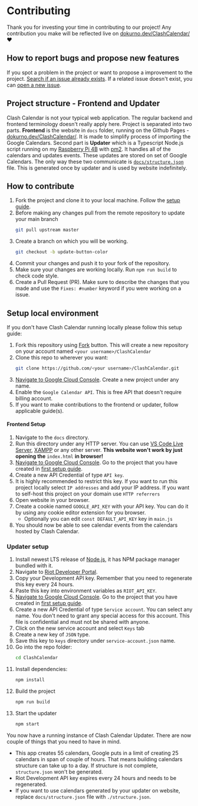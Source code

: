 # Contributing

Thank you for investing your time in contributing to our project! Any contribution you make will be reflected live on [dokurno.dev/ClashCalendar/](https://dokurno.dev/ClashCalendar/) ❤️

## How to report bugs and propose new features

If you spot a problem in the project or want to propose a improvement to the project. [Search
if an issue already exists](https://github.com/MrBartusek/ClashCalendar/issues). If a related issue doesn't exist,
you can [open a new issue](https://github.com/MrBartusek/ClashCalendar/issues/new/choose).

## Project structure - Frontend and Updater

Clash Calendar is not your typical web application. The regular backend and frontend terminology doesn't really apply here. Project is separated into two parts. **Frontend** is the website in `docs` folder, running on the Github Pages - [dokurno.dev/ClashCalendar/](https://dokurno.dev/ClashCalendar/). It is made to simplify process of importing the Google Calendars. Second part is **Updater** which is a Typescript Node.js script running on my [Raspberry Pi 4B](https://www.raspberrypi.com/products/raspberry-pi-4-model-b/) with [pm2](https://pm2.keymetrics.io). It handles all of the calendars and updates events. These updates are stored on set of Google Calendars. The only way these two communicate is [`docs/structure.json`](https://github.com/MrBartusek/ClashCalendar/blob/master/docs/structure.json) file. This is generated once by updater and is used by website indefinitely.

## How to contribute

1. Fork the project and clone it to your local machine. Follow the [setup guide](#setup-local-environment).
1. Before making any changes pull from the remote repository to update your main branch
   ```sh
   git pull upstream master
   ```
1. Create a branch on which you will be working.
   ```sh
   git checkout -b update-button-color
   ```
1. Commit your changes and push it to your fork of the repository.
1. Make sure your changes are working locally. Run `npm run build` to check code style.
1. Create a Pull Request (PR). Make sure to describe the changes that you made and use the `Fixes: #number` keyword if
you were working on a issue.

## Setup local environment

If you don't have Clash Calendar running locally please follow this setup guide:

1. Fork this repository using [Fork](https://github.com/MrBartusek/ClashCalendar/fork) button. This will create a new
repository on your account named `<your username>/ClashCalendar`
1. Clone this repo to wherever you want:
   ```sh
   git clone https://github.com/<your username>/ClashCalendar.git
   ```
1. [Navigate to Google Cloud Console](https://console.cloud.google.come). Create a new project under any name.
1. Enable the `Google Calendar API`. This is free API that doesn't require billing account.
1. If you want to make contributions to the frontend or updater, follow applicable guide(s).

#### Frontend Setup

1. Navigate to the `docs` directory.
1. Run this directory under any HTTP server. You can use [VS Code Live Server](https://marketplace.visualstudio.com/items?itemName=ritwickdey.LiveServer), [XAMPP](https://www.apachefriends.org) or any other server. **This website won't work by just opening the** `index.html` **in browser!**
1. [Navigate to Google Cloud Console](https://console.cloud.google.come). Go to the project that you have created in [first setup guide](#setup-local-environment).
1. Create a new API Credential of type `API key`.
1. It is highly recommended to restrict this key. If you want to run this project locally select `IP addresses` and add your IP address. If you want to self-host this project on your domain use `HTTP referrers`
1. Open website in your browser.
1. Create a cookie named `GOOGLE_API_KEY` with your API key. You can do it by using any cookie editor extension for you browser.
    - Optionally you can edit `const DEFAULT_API_KEY` key in `main.js`
1. You should now be able to see calendar events from the calendars hosted by Clash Calendar.

### Updater setup

1. Install newest LTS release of [Node.js](https://nodejs.org/en/), it has NPM package manager bundled with it.
1. Navigate to [Riot Developer Portal](https://developer.riotgames.com).
1. Copy your Development API key. Remember that you need to regenerate this key every 24 hours.
1. Paste this key into environment variables as `RIOT_API_KEY`.
1. [Navigate to Google Cloud Console](https://console.cloud.google.come). Go to the project that you have created in [first setup guide](#setup-local-environment).
1. Create a new API Credential of type `Service account`. You can select any name. You don't need to grant any special access for this account. This file is confidential and must not be shared with anyone.
1. Click on the new service account and select `Keys` tab
1. Create a new key of `JSON` type.
1. Save this key to `keys` directory under `service-account.json` name.
1. Go into the repo folder:
   ```sh
   cd ClashCalendar
   ```
1. Install dependencies:
   ```sh
   npm install
   ```
1. Build the project
   ```sh
   npm run build
   ```
1. Start the updater
   ```sh
   npm start
   ```

You now have a running instance of Clash Calendar Updater. There are now couple of things that you need to have in mind.
- This app creates 55 calendars, Google puts in a limit of creating 25 calendars in span of couple of hours. That means building calendars structure can take up to a day. If structure is not complete, `structure.json` won't be generated.
- Riot Development API key expires every 24 hours and needs to be regenerated.
- If you want to use calendars generated by your updater on website, replace `docs/structure.json` file with `./structure.json`.
